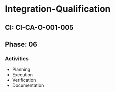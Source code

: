 # Integration-Qualification

## CI: CI-CA-O-001-005
## Phase: 06

### Activities
- Planning
- Execution
- Verification
- Documentation
